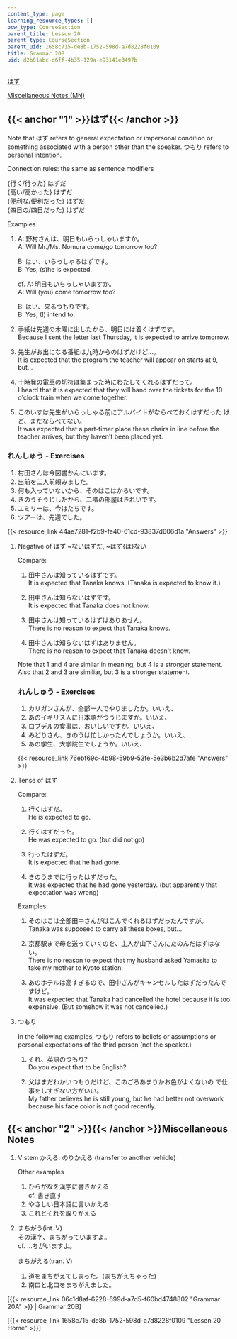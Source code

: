 ```yaml
---
content_type: page
learning_resource_types: []
ocw_type: CourseSection
parent_title: Lesson 20
parent_type: CourseSection
parent_uid: 1658c715-de8b-1752-598d-a7d8228f0109
title: Grammar 20B
uid: d2b01abc-d6ff-4b35-129a-e93141e3497b
---
```


[はず](#1)

[Miscellaneous Notes (MN)](#2)

{{< anchor "1" >}}はず{{< /anchor >}}
-----------------------------------

Note that はず refers to general expectation or impersonal condition or something associated with a person other than the speaker. つもり refers to personal intention.

Connection rules: the same as sentence modifiers

{行く/行った} はずだ  
{高い/高かった} はずだ  
{便利な/便利だった} はずだ  
{四日の/四日だった} はずだ

Examples

1.  A: 野村さんは、明日もいらっしゃいますか。  
    A: Will Mr./Ms. Nomura come/go tomorrow too?
    
    B: はい、いらっしゃるはずです。  
    B: Yes, (s)he is expected.
    
    cf. A: 明日もいらっしゃいますか。  
    A: Will (you) come tomorrow too?
    
    B: はい、来るつもりです。  
    B: Yes, (I) intend to.
    
2.  手紙は先週の木曜に出したから、明日には着くはずです。  
    Because I sent the letter last Thursday, it is expected to arrive tomorrow.
    
3.  先生がお出になる番組は九時からのはずだけど…。  
    It is expected that the program the teacher will appear on starts at 9, but...
    
4.  十時発の電車の切符は集まった時にわたしてくれるはずだって。  
    I heard that it is expected that they will hand over the tickets for the 10 o'clock train when we come together.
    
5.  このいすは先生がいらっしゃる前にアルバイトがならべておくはずだった けど、まだならべてない。  
    It was expected that a part-timer place these chairs in line before the teacher arrives, but they haven't been placed yet.
    

### れんしゅう - Exercises

1.  村田さんは今図書かんにいます。
2.  出前を二人前頼みました。
3.  何も入っていないから、そのはこはかるいです。
4.  きのうそうじしたから、二階の部屋はきれいです。
5.  エミリーは、今はたちです。
6.  ツアーは、先週でした。

{{< resource_link 44ae7281-f2b9-fe40-61cd-93837d606d1a "Answers" >}}

1.  Negative of はず ~ないはずだ, ~はず{は}ない
    
    Compare:
    
    1.  田中さんは知っているはずです。  
        It is expected that Tanaka knows. (Tanaka is expected to know it.)
        
    2.  田中さんは知らないはずです。  
        It is expected that Tanaka does not know.
        
    3.  田中さんは知っているはずはありあせん。  
        There is no reason to expect that Tanaka knows.
        
    4.  田中さんは知らないはずはありません。  
        There is no reason to expect that Tanaka doesn't know.
        
    
    Note that 1 and 4 are similar in meaning, but 4 is a stronger statement. Also that 2 and 3 are similiar, but 3 is a stronger statement.
    
    ### れんしゅう - Exercises
    
      
    
    1.  カリガンさんが、全部一人でやりましたか。いいえ、
    2.  あのイギリス人に日本語がつうじますか。いいえ、
    3.  ロブデルの食事は、おいしいですか。いいえ、
    4.  みどりさん、きのうは忙しかったんでしょうか。いいえ、
    5.  あの学生、大学院生でしょうか。いいえ、
    
    {{< resource_link 76ebf69c-4b98-59b9-53fe-5e3b6b2d7afe "Answers" >}}
    
2.  Tense of はず
    
    Compare:
    
    1.  行くはずだ。  
        He is expected to go.
        
    2.  行くはずだった。  
        He was expected to go. (but did not go)
        
    3.  行ったはずだ。  
        It is expected that he had gone.
        
    4.  きのうまでに行ったはずだった。  
        It was expected that he had gone yesterday. (but apparently that expectation was wrong)
        
    
    Examples:
    
    1.  そのはこは全部田中さんがはこんでくれるはずだったんですが。  
        Tanaka was supposed to carry all these boxes, but...
        
    2.  京都駅まで母を送っていくのを、主人が山下さんにたのんだはずはない。  
        There is no reason to expect that my husband asked Yamasita to take my mother to Kyoto station.
        
    3.  あのホテルは高すぎるので、田中さんがキャンセルしたはずだったんですけど。  
        It was expected that Tanaka had cancelled the hotel because it is too expensive. (But somehow it was not cancelled.)
        
3.  つもり
    
    In the following examples, つもり refers to beliefs or assumptions or personal expectations of the third person (not the speaker.)
    
    1.  それ、英語のつもり?  
        Do you expect that to be English?
        
    2.  父はまだわかいつもりだけど、このごろあまりかお色がよくないの で仕事をしすぎない方がいい。  
        My father believes he is still young, but he had better not overwork because his face color is not good recently.
        

{{< anchor "2" >}}{{< /anchor >}}Miscellaneous Notes
----------------------------------------------------

1.  V stem かえる: のりかえる (transfer to another vehicle)
    
    Other examples
    
    1.  ひらがなを漢字に書きかえる  
        cf. 書き直す
    2.  やさしい日本語に言いかえる
    3.  これとそれを取りかえる
2.  まちがう(int. V)  
    その漢字、まちがっていますよ。  
    cf. …ちがいますよ。
    
    まちがえる(tran. V)
    
    1.  道をまちがえてしまった。(まちがえちゃった)
    2.  南口と北口をまちがえました。

\[{{< resource_link 06c1d8af-6228-699d-a7d5-f60bd4748802 "Grammar 20A" >}} | Grammar 20B\]

\[{{< resource_link 1658c715-de8b-1752-598d-a7d8228f0109 "Lesson 20 Home" >}}\]
